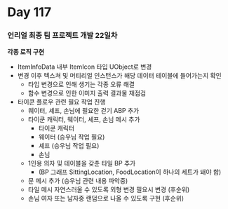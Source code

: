 # Day 117

### 언리얼 최종 팀 프로젝트 개발 22일차

**각종 로직 구현**

- ItemInfoData 내부 ItemIcon 타입 UObject로 변경
- 변경 이후 텍스쳐 및 머티리얼 인스턴스가 해당 데이터 테이블에 들어가는지 확인
    - 타입 변경으로 인해 생기는 각종 오류 해결
    - 함수 변경으로 인한 이미지 출력 결과물 재점검
- 타이쿤 플로우 관련 필요 작업 진행
    - 웨이터, 셰프, 손님에 필요한 걷기 ABP 추가
    - 타이쿤 캐릭터, 웨이터, 셰프, 손님 메시 추가
        - 타이쿤 캐릭터
        - 웨이터 (승우님 작업 필요)
        - 셰프 (승우님 작업 필요)
        - 손님
    - 1인용 의자 및 테이블을 갖춘 타일 BP 추가
        - (BP 그래프 SittingLocation, FoodLocation이 하나의 세트가 돼야 함)
    - 문 메시 추가 (승우님 관련 내용 파악중)
    - 타일 메시 자연스러울 수 있도록 외형 변경 필요시 변경 (후순위)
    - 손님 여자 또는 남자중 랜덤으로 나올 수 있도록 구현 (후순위)
